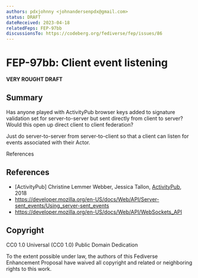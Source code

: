 ```yaml
---
authors: pdxjohnny <johnandersenpdx@gmail.com>
status: DRAFT
dateReceived: 2023-04-18
relatedFeps: FEP-97bb
discussionsTo: https://codeberg.org/fediverse/fep/issues/86
---
```

# FEP-97bb: Client event listening

**VERY ROUGHT DRAFT**

## Summary

Has anyone played with ActivityPub browser keys added to signature validation set for server-to-server but sent directly from client to server? Would this open up direct client to client federation?

Just do server-to-server from server-to-client so that a client can listen for events associated with their Actor.

References

## References

- [ActivityPub] Christine Lemmer Webber, Jessica Tallon, [ActivityPub](https://www.w3.org/TR/activitypub/), 2018
- https://developer.mozilla.org/en-US/docs/Web/API/Server-sent_events/Using_server-sent_events
- https://developer.mozilla.org/en-US/docs/Web/API/WebSockets_API

## Copyright

CC0 1.0 Universal (CC0 1.0) Public Domain Dedication 

To the extent possible under law, the authors of this Fediverse Enhancement Proposal have waived all copyright and related or neighboring rights to this work.
